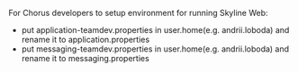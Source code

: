 For Chorus developers to setup environment for running Skyline Web:
- put application-teamdev.properties in user.home(e.g. andrii.loboda) and rename it to application.properties
- put messaging-teamdev.properties in user.home(e.g. andrii.loboda) and rename it to messaging.properties
